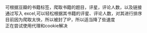 可根据豆瓣的书籍标签，爬取书籍的题目，评星，评论人数，以及链接</br>
通过写入 excel,可以轻松根据其书籍的评星、评论人数，对其进行排序</br>
目前因为爬取太快，所以被封了IP，所以适当降了些速度</br>
正在尝试使用代理和cookie解决</br>
